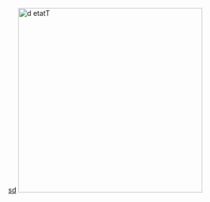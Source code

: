 [sd](https://user-images.githubusercontent.com/116462964/205195847-05476c1c-0a6b-4955-9a87-6efc3dd07510.PNG)
<img width="373" alt="d etatT" src="https://user-images.githubusercontent.com/116462964/205199351-e4e5488d-869a-433a-a30a-a07b0963985f.png">
